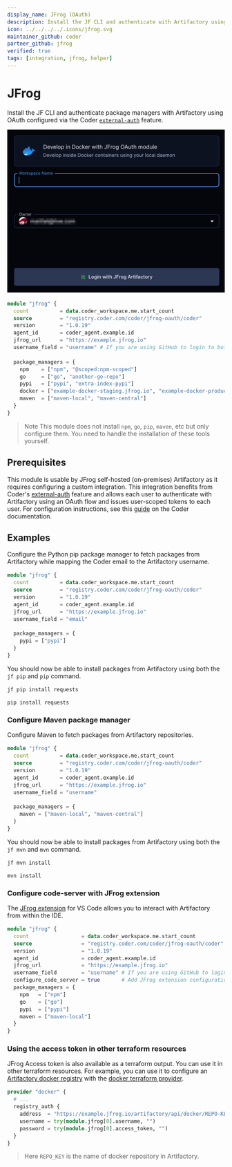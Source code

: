 ```yaml
---
display_name: JFrog (OAuth)
description: Install the JF CLI and authenticate with Artifactory using OAuth.
icon: ../../../../.icons/jfrog.svg
maintainer_github: coder
partner_github: jfrog
verified: true
tags: [integration, jfrog, helper]
---
```


# JFrog

Install the JF CLI and authenticate package managers with Artifactory using OAuth configured via the Coder [`external-auth`](https://coder.com/docs/v2/latest/admin/external-auth) feature.

![JFrog OAuth](../../.images/jfrog-oauth.png)

```tf
module "jfrog" {
  count          = data.coder_workspace.me.start_count
  source         = "registry.coder.com/coder/jfrog-oauth/coder"
  version        = "1.0.19"
  agent_id       = coder_agent.example.id
  jfrog_url      = "https://example.jfrog.io"
  username_field = "username" # If you are using GitHub to login to both Coder and Artifactory, use username_field = "username"

  package_managers = {
    npm    = ["npm", "@scoped:npm-scoped"]
    go     = ["go", "another-go-repo"]
    pypi   = ["pypi", "extra-index-pypi"]
    docker = ["example-docker-staging.jfrog.io", "example-docker-production.jfrog.io"]
    maven  = ["maven-local", "maven-central"]
  }
}
```

> Note
> This module does not install `npm`, `go`, `pip`, `maven`, etc but only configure them. You need to handle the installation of these tools yourself.

## Prerequisites

This module is usable by JFrog self-hosted (on-premises) Artifactory as it requires configuring a custom integration. This integration benefits from Coder's [external-auth](https://coder.com/docs/v2/latest/admin/external-auth) feature and allows each user to authenticate with Artifactory using an OAuth flow and issues user-scoped tokens to each user. For configuration instructions, see this [guide](https://coder.com/docs/v2/latest/guides/artifactory-integration#jfrog-oauth) on the Coder documentation.

## Examples

Configure the Python pip package manager to fetch packages from Artifactory while mapping the Coder email to the Artifactory username.

```tf
module "jfrog" {
  count          = data.coder_workspace.me.start_count
  source         = "registry.coder.com/coder/jfrog-oauth/coder"
  version        = "1.0.19"
  agent_id       = coder_agent.example.id
  jfrog_url      = "https://example.jfrog.io"
  username_field = "email"

  package_managers = {
    pypi = ["pypi"]
  }
}
```

You should now be able to install packages from Artifactory using both the `jf pip` and `pip` command.

```shell
jf pip install requests
```

```shell
pip install requests
```

### Configure Maven package manager

Configure Maven to fetch packages from Artifactory repositories.

```tf
module "jfrog" {
  count          = data.coder_workspace.me.start_count
  source         = "registry.coder.com/coder/jfrog-oauth/coder"
  version        = "1.0.19"
  agent_id       = coder_agent.example.id
  jfrog_url      = "https://example.jfrog.io"
  username_field = "username"

  package_managers = {
    maven = ["maven-local", "maven-central"]
  }
}
```

You should now be able to install packages from Artifactory using both the `jf mvn` and `mvn` command.

```shell
jf mvn install
```

```shell
mvn install
```

### Configure code-server with JFrog extension

The [JFrog extension](https://open-vsx.org/extension/JFrog/jfrog-vscode-extension) for VS Code allows you to interact with Artifactory from within the IDE.

```tf
module "jfrog" {
  count                 = data.coder_workspace.me.start_count
  source                = "registry.coder.com/coder/jfrog-oauth/coder"
  version               = "1.0.19"
  agent_id              = coder_agent.example.id
  jfrog_url             = "https://example.jfrog.io"
  username_field        = "username" # If you are using GitHub to login to both Coder and Artifactory, use username_field = "username"
  configure_code_server = true       # Add JFrog extension configuration for code-server
  package_managers = {
    npm   = ["npm"]
    go    = ["go"]
    pypi  = ["pypi"]
    maven = ["maven-local"]
  }
}
```

### Using the access token in other terraform resources

JFrog Access token is also available as a terraform output. You can use it in other terraform resources. For example, you can use it to configure an [Artifactory docker registry](https://jfrog.com/help/r/jfrog-artifactory-documentation/docker-registry) with the [docker terraform provider](https://registry.terraform.io/providers/kreuzwerker/docker/latest/docs).

```tf
provider "docker" {
  # ...
  registry_auth {
    address  = "https://example.jfrog.io/artifactory/api/docker/REPO-KEY"
    username = try(module.jfrog[0].username, "")
    password = try(module.jfrog[0].access_token, "")
  }
}
```

> Here `REPO_KEY` is the name of docker repository in Artifactory.
